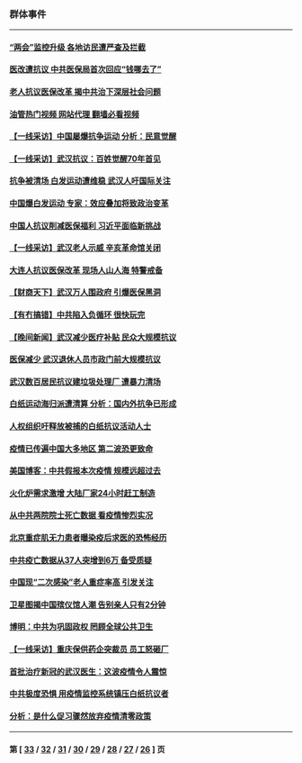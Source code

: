 ### 群体事件
---
#### [“两会”监控升级 各地访民遭严查及拦截](../../pages/ncid279/n13942702.md?03091245) 
#### [医改遭抗议 中共医保局首次回应“钱哪去了”](../../pages/ncid279/n13938290.md?03091245) 
#### [老人抗议医保改革 揭中共治下深层社会问题](../../pages/ncid279/n13934963.md?03091245) 
#### [油管热门视频 网站代理 翻墙必看视频](http://138.2.39.72:81/youtube.html?epic-marker?03091245)
#### [【一线采访】中国屡爆抗争运动 分析：民意觉醒](../../pages/ncid279/n13934024.md?03091245) 
#### [【一线采访】武汉抗议：百姓觉醒70年首见](../../pages/ncid279/n13931265.md?03091245) 
#### [抗争被清场 白发运动遭维稳 武汉人吁国际关注](../../pages/ncid279/n13931147.md?03091245) 
#### [中国爆白发运动 专家：效应叠加将致政治变革](../../pages/ncid279/n13931004.md?03091245) 
#### [中国人抗议削减医保福利 习近平面临新挑战](../../pages/ncid279/n13930530.md?03091245) 
#### [【一线采访】武汉老人示威 辛亥革命馆关闭](../../pages/ncid279/n13930368.md?03091245) 
#### [大连人抗议医保改革 现场人山人海 特警戒备](../../pages/ncid279/n13930248.md?03091245) 
#### [【财商天下】武汉万人围政府 引爆医保黑洞](../../pages/ncid279/n13927281.md?03091245) 
#### [【有冇搞错】中共陷入负循环 很快玩完](../../pages/ncid279/n13926140.md?03091245) 
#### [【晚间新闻】武汉减少医疗补贴 民众大规模抗议](../../pages/ncid279/n13925524.md?03091245) 
#### [医保减少 武汉退休人员市政门前大规模抗议](../../pages/ncid279/n13925389.md?03091245) 
#### [武汉数百居民抗议建垃圾处理厂 遭暴力清场](../../pages/ncid279/n13922269.md?03091245) 
#### [白纸运动海归派遭清算 分析：国内外抗争已形成](../../pages/ncid279/n13919416.md?03091245) 
#### [人权组织吁释放被捕的白纸抗议活动人士](../../pages/ncid279/n13917517.md?03091245) 
#### [疫情已传遍中国大多地区 第二波恐更致命](../../pages/ncid279/n13914332.md?03091245) 
#### [美国博客：中共假报本次疫情 规模远超过去](../../pages/ncid279/n13912604.md?03091245) 
#### [火化炉需求激增 大陆厂家24小时赶工制造](../../pages/ncid279/n13912205.md?03091245) 
#### [从中共两院院士死亡数据 看疫情惨烈实况](../../pages/ncid279/n13910619.md?03091245) 
#### [北京重症肌无力患者曝染疫后求医的恐怖经历](../../pages/ncid279/n13909480.md?03091245) 
#### [中共疫亡数据从37人突增到6万 备受质疑](../../pages/ncid279/n13907051.md?03091245) 
#### [中国现“二次感染”老人重症率高 引发关注](../../pages/ncid279/n13906493.md?03091245) 
#### [卫星图揭中国殡仪馆人潮 告别亲人只有2分钟](../../pages/ncid279/n13904053.md?03091245) 
#### [博明：中共为巩固政权 罔顾全球公共卫生](../../pages/ncid279/n13901752.md?03091245) 
#### [【一线采访】重庆保供药企突裁员 员工怒砸厂](../../pages/ncid279/n13901673.md?03091245) 
#### [首批治疗新冠的武汉医生：这波疫情令人震惊](../../pages/ncid279/n13900313.md?03091245) 
#### [中共极度恐惧 用疫情监控系统镇压白纸抗议者](../../pages/ncid279/n13900225.md?03091245) 
#### [分析：是什么促习骤然放弃疫情清零政策](../../pages/ncid279/n13899652.md?03091245) 

---
#### 第 [ [33](./33.md?03091245) / [32](./32.md?03091245) / [31](./31.md?03091245) / [30](./30.md?03091245) / [29](./29.md?03091245) / [28](./28.md?03091245) / [27](./27.md?03091245) / [26](./26.md?03091245) ] 页
